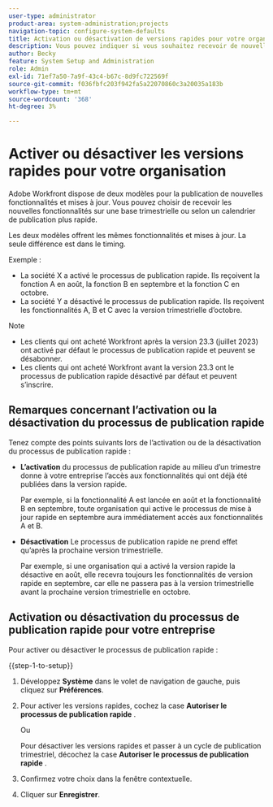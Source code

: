 ```yaml
---
user-type: administrator
product-area: system-administration;projects
navigation-topic: configure-system-defaults
title: Activation ou désactivation de versions rapides pour votre organisation
description: Vous pouvez indiquer si vous souhaitez recevoir de nouvelles fonctionnalités Workfront sur une base mensuelle ou trimestrielle.
author: Becky
feature: System Setup and Administration
role: Admin
exl-id: 71ef7a50-7a9f-43c4-b67c-8d9fc722569f
source-git-commit: f036fbfc203f942fa5a22070860c3a20035a183b
workflow-type: tm+mt
source-wordcount: '368'
ht-degree: 3%

---
```


# Activer ou désactiver les versions rapides pour votre organisation

Adobe Workfront dispose de deux modèles pour la publication de nouvelles fonctionnalités et mises à jour. Vous pouvez choisir de recevoir les nouvelles fonctionnalités sur une base trimestrielle ou selon un calendrier de publication plus rapide.

Les deux modèles offrent les mêmes fonctionnalités et mises à jour. La seule différence est dans le timing.

Exemple :

* La société X a activé le processus de publication rapide. Ils reçoivent la fonction A en août, la fonction B en septembre et la fonction C en octobre.
* La société Y a désactivé le processus de publication rapide. Ils reçoivent les fonctionnalités A, B et C avec la version trimestrielle d’octobre.

>[!NOTE]
>
>* Les clients qui ont acheté Workfront après la version 23.3 (juillet 2023) ont activé par défaut le processus de publication rapide et peuvent se désabonner.
>* Les clients qui ont acheté Workfront avant la version 23.3 ont le processus de publication rapide désactivé par défaut et peuvent s’inscrire.

## Remarques concernant l’activation ou la désactivation du processus de publication rapide

Tenez compte des points suivants lors de l’activation ou de la désactivation du processus de publication rapide :

* **L’activation** du processus de publication rapide au milieu d’un trimestre donne à votre entreprise l’accès aux fonctionnalités qui ont déjà été publiées dans la version rapide.

  Par exemple, si la fonctionnalité A est lancée en août et la fonctionnalité B en septembre, toute organisation qui active le processus de mise à jour rapide en septembre aura immédiatement accès aux fonctionnalités A et B.

* **Désactivation** Le processus de publication rapide ne prend effet qu’après la prochaine version trimestrielle.

  Par exemple, si une organisation qui a activé la version rapide la désactive en août, elle recevra toujours les fonctionnalités de version rapide en septembre, car elle ne passera pas à la version trimestrielle avant la prochaine version trimestrielle en octobre.

## Activation ou désactivation du processus de publication rapide pour votre entreprise

Pour activer ou désactiver le processus de publication rapide :

{{step-1-to-setup}}

1. Développez **Système** dans le volet de navigation de gauche, puis cliquez sur **Préférences**.
1. Pour activer les versions rapides, cochez la case **Autoriser le processus de publication rapide** .

   Ou

   Pour désactiver les versions rapides et passer à un cycle de publication trimestriel, décochez la case **Autoriser le processus de publication rapide** .

1. Confirmez votre choix dans la fenêtre contextuelle.
1. Cliquer sur **Enregistrer**.

